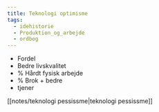 ```yaml
---
title: Teknologi optimisme
tags:
  - idehistorie
  - Produktion_og_arbejde
  - ordbog
---
```

- Fordel
- Bedre livskvalitet
- % Hårdt fysisk arbejde
- % Brok + bedre
- tjener

[[notes/teknologi pessissme|teknologi pessissme]]
